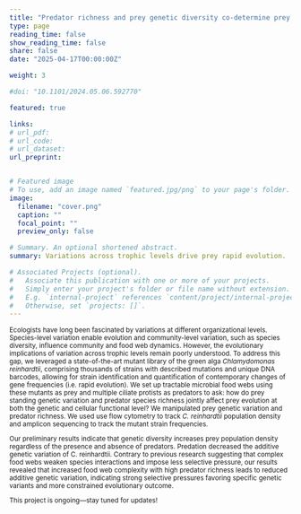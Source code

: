 ```yaml
---
title: "Predator richness and prey genetic diversity co-determine prey rapid evolution"
type: page
reading_time: false 
show_reading_time: false 
share: false
date: "2025-04-17T00:00:00Z"

weight: 3

#doi: "10.1101/2024.05.06.592770"

featured: true

links:
# url_pdf: 
# url_code: 
# url_dataset: 
url_preprint: 


# Featured image
# To use, add an image named `featured.jpg/png` to your page's folder. 
image:
  filename: "cover.png" 
  caption: ""
  focal_point: ""
  preview_only: false

# Summary. An optional shortened abstract.
summary: Variations across trophic levels drive prey rapid evolution.

# Associated Projects (optional).
#   Associate this publication with one or more of your projects.
#   Simply enter your project's folder or file name without extension.
#   E.g. `internal-project` references `content/project/internal-project/index.md`.
#   Otherwise, set `projects: []`.
---
```


<span style="font-size: smaller;">

Ecologists have long been fascinated by variations at different organizational levels. Species-level variation enable evolution and community-level variation, such as species diversity, influence community and food web dynamics. However, the evolutionary implications of variation across trophic levels remain poorly understood. To address this gap, we leveraged a state-of-the-art mutant library of the green alga _Chlamydomonas reinhardtii_, comprising thousands of strains with described mutations and unique DNA barcodes, allowing for strain identification and quantification of contemporary changes of gene frequencies (i.e. rapid evolution). We set up tractable microbial food webs using these mutants as prey and multiple ciliate protists as predators to ask: how do prey standing genetic variation and predator species richness jointly affect prey evolution at both the genetic and cellular functional level? We manipulated prey genetic variation and predator richness. We used use flow cytometry to track _C. reinhardtii_ population density and amplicon sequencing to track the mutant strain frequencies.

Our preliminary results indicate that genetic diversity increases prey population density regardless of the presence and absence of predators. Predation decreased the additive genetic variation of C. reinhardtii. Contrary to previous research suggesting that complex food webs weaken species interactions and impose less selective pressure, our results revealed that increased food web complexity with high predator richness leads to reduced additive genetic variation, indicating strong selective pressures favoring specific genetic variants and more constrained evolutionary outcome.

This project is ongoing—stay tuned for updates!
<span>
